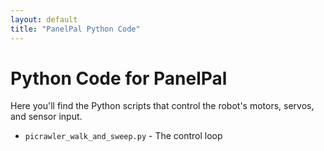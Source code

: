 ```yaml
---
layout: default
title: "PanelPal Python Code"
---
```


# Python Code for PanelPal

Here you'll find the Python scripts that control the robot's motors, servos, and sensor input.

- `picrawler_walk_and_sweep.py` - The control loop
